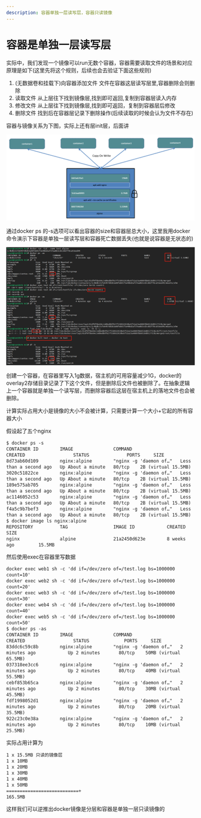 ```yaml
---
description: 容器单独一层读写层，容器只读镜像
---
```


# 容器是单独一层读写层

实际中，我们发现一个镜像可以run无数个容器，容器需要读取文件的场景和对应原理是如下\(这里先将这个规则，后续也会去验证下面这些规则\)

1. \(无数据卷和挂载下\)向容器添加文件 文件在容器这层读写层里,容器删除会则删除
2. 读取文件 从上层往下找到镜像层,找到即可返回,复制到容器层读入内存
3. 修改文件 从上层往下找到镜像层,找到即可返回，复制到容器层后修改
4. 删除文件 找到后在容器层记录下删除操作\(后续读取的时候会认为文件不存在\)

容器与镜像关系为下图，实际上还有层init层，后面讲

![](../.gitbook/assets/image%20%2846%29.png)

通过docker ps 的-s选项可以看出容器的size和容器层总大小，这里我用docker命令演示下容器是单独一层读写层和容器死亡数据丢失\(也就是说容器是无状态的\)

![](../.gitbook/assets/image%20%2824%29.png)

创建一个容器，在容器里写入1g数据，宿主机的可用容量减少1G，docker的overlay2存储目录记录了下这个文件，但是删除后文件也被删除了。在抽象逻辑上一个容器就是单独一个读写层，而删除容器后这层在宿主机上的落地文件也会被删除。

计算实际占用大小是镜像的大小不会被计算，只需要计算一个大小+它起的所有容器大小

假设起了五个nginx

```text
$ docker ps -s
CONTAINER ID        IMAGE               COMMAND                  CREATED                  STATUS              PORTS     SIZE
8d73ab60d109        nginx:alpine        "nginx -g 'daemon of…"   Less than a second ago   Up About a minute   80/tcp    2B (virtual 15.5MB)
3020c51822ce        nginx:alpine        "nginx -g 'daemon of…"   Less than a second ago   Up About a minute   80/tcp    2B (virtual 15.5MB)
189e575ab705        nginx:alpine        "nginx -g 'daemon of…"   Less than a second ago   Up About a minute   80/tcp    2B (virtual 15.5MB)
ac1146052c53        nginx:alpine        "nginx -g 'daemon of…"   Less than a second ago   Up About a minute   80/tcp    2B (virtual 15.5MB)
f4a5c9b7bef3        nginx:alpine        "nginx -g 'daemon of…"   Less than a second ago   Up About a minute   80/tcp    2B (virtual 15.5MB)
$ docker image ls nginx:alpine
REPOSITORY          TAG                 IMAGE ID            CREATED             SIZE
nginx               alpine              21a2450d623e        8 weeks ago         15.5MB
```

然后使用exec在容器里写数据

```text
docker exec web1 sh -c 'dd if=/dev/zero of=/test.log bs=1000000 count=10'
docker exec web2 sh -c 'dd if=/dev/zero of=/test.log bs=1000000 count=20'
docker exec web3 sh -c 'dd if=/dev/zero of=/test.log bs=1000000 count=30'
docker exec web4 sh -c 'dd if=/dev/zero of=/test.log bs=1000000 count=40'
docker exec web5 sh -c 'dd if=/dev/zero of=/test.log bs=1000000 count=50'
$ docker ps -as
CONTAINER ID        IMAGE               COMMAND                  CREATED                  STATUS             PORTS     SIZE
83ddc6c59c8b        nginx:alpine        "nginx -g 'daemon of…"   2 minutes ago            Up 2 minutes       80/tcp    50MB (virtual 65.5MB)
037318ee3cc6        nginx:alpine        "nginx -g 'daemon of…"   2 minutes ago            Up 2 minutes       80/tcp    40MB (virtual 55.5MB)
cebf853b65ca        nginx:alpine        "nginx -g 'daemon of…"   2 minutes ago            Up 2 minutes       80/tcp    30MB (virtual 45.5MB)
fdf1998052d1        nginx:alpine        "nginx -g 'daemon of…"   2 minutes ago            Up 2 minutes       80/tcp    20MB (virtual 35.5MB)
922c23c0e38a        nginx:alpine        "nginx -g 'daemon of…"   2 minutes ago            Up 2 minutes       80/tcp    10MB (virtual 25.5MB)
```

实际占用计算为

```text
1 x 15.5MB 只读的镜像层
1 x 10MB
1 x 20MB
1 x 30MB
1 x 40MB
1 x 50MB
===========================+
165.5MB
```

这样我们可以逆推出docker镜像是分层和容器是单独一层只读镜像的

